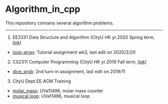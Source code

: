 # Algorithm_in_cpp

This repository conrains several algorithm problems.
____

1. EE2331 Data Structure and Algorithm (CityU HK yr.2020 Spring term, [link](https://www.cityu.edu.hk/catalogue/ug/201415/course/EE2331.htm))
  - [loop-array](/loop_array/EE2331_tut_wk3.cpp): Tutorial assignment wk3, last edit on 2020/2/20 

2. CS2311 Computer Programming (CityU HK yr.2019 Fall term, [link](https://www.cityu.edu.hk/catalogue/ug/201415/course/CS2311.htm))
  - [dice_prob](/dices_prob/CS2311_Ass2.cpp): 2nd turn-in assignment, last edit on 2019/11 

3. CityU Dept.EE ACM Training
  - [molar_mass](/ASM_Training_2019/molar_mass.cpp): UVa11496, molar mass counter
  - [musical loop](/ASM_Training_2019/musical_loop.cpp): UVa11496, musical loop
